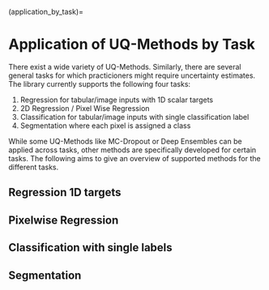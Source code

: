 (application_by_task)=

# Application of UQ-Methods by Task

There exist a wide variety of UQ-Methods. Similarly, there are several general tasks for which practicioners might require uncertainty estimates. The library currently supports the following four tasks:

1. Regression for tabular/image inputs with 1D scalar targets
2. 2D Regression / Pixel Wise Regression
3. Classification for tabular/image inputs with single classification label
4. Segmentation where each pixel is assigned a class

While some UQ-Methods like MC-Dropout or Deep Ensembles can be applied across tasks, other methods are specifically developed for certain tasks. The following aims to give an overview of supported methods for the different tasks.

## Regression 1D targets

## Pixelwise Regression

## Classification with single labels

## Segmentation